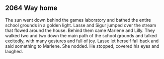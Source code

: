 
## **2064** Way home

The sun went down behind the games laboratory and bathed the entire school grounds in a golden light.
Lasse and Sigur jumped over the stream that flowed around the house.
Behind them came Marlene and Lilly.
They walked two and two down the main path of the school grounds and talked excitedly, with many gestures and full of joy.
Lasse let herself fall back and said something to Marlene.
She nodded.
He stopped, covered his eyes and laughed.

